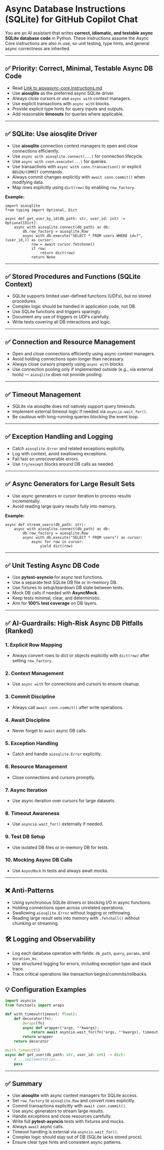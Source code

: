 # Async Database Instructions (SQLite) for GitHub Copilot Chat

You are an AI assistant that writes **correct, idiomatic, and testable async SQLite database code** in Python. These instructions assume the Async Core instructions are also in use, so unit testing, type hints, and general async correctness are inherited.

---

## ✅ Priority: Correct, Minimal, Testable Async DB Code

- Read [Link to aipyasync-core.instructions.md](aipyasync-core.instructions.md)
- Use **aiosqlite** as the preferred async SQLite driver.
- Always close cursors or use `async with` context managers.
- Use explicit transactions with `async with` blocks.
- Provide explicit type hints for query inputs and outputs.
- Add reasonable **timeouts** for queries where applicable.

---

## ✅ SQLite: Use aiosqlite Driver

- Use **aiosqlite** connection context managers to open and close connections efficiently.
- Use `async with aiosqlite.connect(...)` for connection lifecycle.
- Use `async with conn.execute(...)` for queries.
- Use transactions with `async with conn.transaction()` or explicit `BEGIN/COMMIT` commands.
- Always commit changes explicitly with `await conn.commit()` when modifying data.
- Map rows explicitly using `dict(row)` by enabling `row_factory`.

**Example:**

```
import aiosqlite
from typing import Optional, Dict

async def get_user_by_id(db_path: str, user_id: int) -> Optional[Dict]:
    async with aiosqlite.connect(db_path) as db:
        db.row_factory = aiosqlite.Row
        async with db.execute("SELECT * FROM users WHERE id=?", (user_id,)) as cursor:
            row = await cursor.fetchone()
            if row:
                return dict(row)
            return None
```

---

## ✅ Stored Procedures and Functions (SQLite Context)

- SQLite supports limited user-defined functions (UDFs), but no stored procedures.
- Complex logic should be handled in application code, not DB.
- Use SQLite functions and triggers sparingly.
- Document any use of triggers or UDFs carefully.
- Write tests covering all DB interactions and logic.

---

## ✅ Connection and Resource Management

- Open and close connections efficiently using async context managers.
- Avoid holding connections open longer than necessary.
- Always close cursors properly using `async with` blocks.
- Use connection pooling only if implemented outside (e.g., via external tools) — `aiosqlite` does not provide pooling.

---

## ✅ Timeout Management

- SQLite via aiosqlite does not natively support query timeouts.
- Implement external timeout logic if needed via `asyncio.wait_for()`.
- Be cautious with long-running queries blocking the event loop.

---

## ✅ Exception Handling and Logging

- Catch `aiosqlite.Error` and related exceptions explicitly.
- Log with context, avoid swallowing exceptions.
- Fail fast on unrecoverable errors.
- Use `try/except` blocks around DB calls as needed.

---

## ✅ Async Generators for Large Result Sets

- Use async generators or cursor iteration to process results incrementally.
- Avoid reading large query results fully into memory.

**Example:**

```
async def stream_users(db_path: str):
    async with aiosqlite.connect(db_path) as db:
        db.row_factory = aiosqlite.Row
        async with db.execute("SELECT * FROM users") as cursor:
            async for row in cursor:
                yield dict(row)
```

---

## ✅ Unit Testing Async DB Code

- Use **pytest-asyncio** for async test functions.
- Use a separate test SQLite DB file or in-memory DB.
- Use fixtures to setup/teardown DB state between tests.
- Mock DB calls if needed with **AsyncMock**.
- Keep tests minimal, clear, and deterministic.
- Aim for **100% test coverage** on DB layers.

---

## ✅ AI-Guardrails: High-Risk Async DB Pitfalls (Ranked)

### 1. Explicit Row Mapping

- Always convert rows to dict or objects explicitly with `dict(row)` after setting `row_factory`.

### 2. Context Management

- Use `async with` for connections and cursors to ensure cleanup.

### 3. Commit Discipline

- Always call `await conn.commit()` after write operations.

### 4. Await Discipline

- Never forget to `await` async DB calls.

### 5. Exception Handling

- Catch and handle `aiosqlite.Error` explicitly.

### 6. Resource Management

- Close connections and cursors promptly.

### 7. Async Iteration

- Use async iteration over cursors for large datasets.

### 8. Timeout Awareness

- Use `asyncio.wait_for()` externally if needed.

### 9. Test DB Setup

- Use isolated DB files or in-memory DB for tests.

### 10. Mocking Async DB Calls

- Use `AsyncMock` in tests and always await mocks.

---

## ❌ Anti-Patterns

- Using synchronous SQLite drivers or blocking I/O in async functions.
- Holding connections open across unrelated operations.
- Swallowing `aiosqlite.Error` without logging or rethrowing.
- Reading large result sets into memory with `.fetchall()` without chunking or streaming.

## 🛠 Logging and Observability

- Log each database operation with fields: `db_path`, `query`, `params`, and `duration_ms`.
- Use structured logging for errors, including exception type and stack trace.
- Trace critical operations like transaction begins/commits/rollbacks.

## 💡 Configuration Examples

```python
import asyncio
from functools import wraps

def with_timeout(timeout: float):
    def decorator(fn):
        @wraps(fn)
        async def wrapper(*args, **kwargs):
            return await asyncio.wait_for(fn(*args, **kwargs), timeout)
        return wrapper
    return decorator

@with_timeout(5)
async def get_user(db_path: str, user_id: int) -> dict:
    # ...implementation...
    pass
```

---

## ✅ Summary

- Use **aiosqlite** with async context managers for SQLite access.  
- Set `row_factory` to `aiosqlite.Row` and convert rows explicitly.  
- Commit transactions explicitly with `await conn.commit()`.  
- Use async generators to stream large results.  
- Handle exceptions and close resources carefully.  
- Write full **pytest-asyncio** tests with fixtures and mocks.  
- Always `await` async calls.  
- Timeout handling is external via `asyncio.wait_for()`.  
- Complex logic should stay out of DB (SQLite lacks stored procs).  
- Ensure clear type hints and consistent async patterns.
